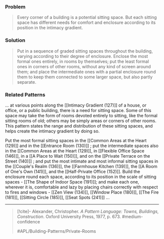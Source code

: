 ### Problem
>Every corner of a building is a potential sitting space. But each sitting space has different needs for comfort and enclosure according to its position in the intimacy gradient.

### Solution
>Put in a sequence of graded sitting spaces throughout the building, varying according to their degree of enclosure. Enclose the most formal ones entirely, in rooms by themselves; put the least formal ones in corners of other rooms, without any kind of screen around them; and place the intermediate ones with a partial enclosure round them to keep them connected to some larger space, but also partly separate.

### Related Patterns
... at various points along the [[Intimacy Gradient (127)]] of a house, or office, or a public building, there is a need for sitting space. Some of this space may take the form of rooms devoted entirely to sitting, like the formal sitting rooms of old; others may be simply areas or corners of other rooms. This pattern states the range and distribution of these sitting spaces, and helps create the intimacy gradient by doing so.

Put the most formal sitting spaces in the [[Common Areas at the Heart (129)]] and in the [[Entrance Room (130)]] ; put the intermediate spaces also in the [[Common Areas at the Heart (129)]], in [[Flexible Office Space (146)]], in a [[A Place to Wait (150)]], and on the [[Private Terrace on the Street (140)]] ; and put the most intimate and most informal sitting spaces in the [[Couple's Realm (136)]], the [[Farmhouse Kitchen (139)]], the [[A Room of One's Own (141)]], and the [[Half-Private Office (152)]]. Build the enclosure round each space, according to its position in the scale of sitting spaces - [[The Shape of Indoor Space (191)]]; and make each one, wherever it is, comfortable and lazy by placing chairs correctly with respect to fires and windows - [[Zen View (134)]], [[Window Place (180)]], [[The Fire (181)]], [[Sitting Circle (185)]], [[Seat Spots (241)]] ...

---

> [!cite]- Alexander, Christopher. _A Pattern Language: Towns, Buildings, Construction_. Oxford University Press, 1977, p. 673.
> #medium-confidence
>
> #APL/Building-Patterns/Private-Rooms
